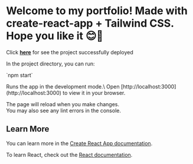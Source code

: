 <h1>Welcome to my portfolio! Made with create-react-app + Tailwind CSS. Hope you like it 😊👋</h1>


<p>Click <strong><a href="https://portfolio-joacobolzon.vercel.app/" target="_blank">here</a></strong> for see the project successfully deployed 

<p>In the project directory, you can run:
<p>`npm start`</p>
Runs the app in the development mode.\
Open [http://localhost:3000](http://localhost:3000) to view it in your browser.

The page will reload when you make changes.\
You may also see any lint errors in the console.


## Learn More

You can learn more in the [Create React App documentation](https://facebook.github.io/create-react-app/docs/getting-started).

To learn React, check out the [React documentation](https://reactjs.org/).

</p>
 
 
